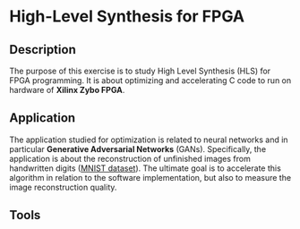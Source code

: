 # High-Level Synthesis for FPGA

## Description
The purpose of this exercise is to study High Level Synthesis (HLS) for FPGA programming. 
It is about optimizing and accelerating C code to run on hardware of **Xilinx Zybo FPGA**.

## Application
The application studied for optimization is related to neural networks and in particular **Generative Adversarial Networks** (GANs). 
Specifically, the application is about the reconstruction of unfinished images from handwritten digits ([MNIST dataset](https://en.wikipedia.org/wiki/MNIST_database)). 
The ultimate goal is to accelerate this algorithm in relation to the software implementation, but also to measure the image reconstruction quality.

## Tools
